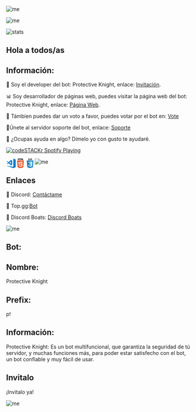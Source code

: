 ![me](https://i.pinimg.com/originals/c5/9a/d2/c59ad2bd4ad2fbacd04017debc679ddb.gif)

![me](https://images6.alphacoders.com/447/447887.jpg)

![stats](https://github-readme-stats.vercel.app/api?username=BlackError-github)


## Hola a todos/as

## Información:

🤖 Soy el developer del bot: Protective Knight, enlace: [Invitación](https://discord.com/oauth2/authorize?client_id=735651578274513098&scope=bot&permissions=268438718).

📊 Soy desarrollador de páginas web, puedes visitar la página web del bot: Protective Knight, enlace: [Página Web](https://protectiveknight.000webhostapp.com/).

🎉 Támbien puedes dar un voto a favor, puedes votar por el bot en: [Vote](https://top.gg/bot/735651578274513098/vote)

🤔Únete al servidor soporte del bot, enlace: [Soporte](https://discord.com/invite/Q9tnFt4)

💬 ¿Ocupas ayuda en algo? Dímelo yo con gusto te ayudaré.

[<img src="https://now-playing-codestackr.vercel.app/api/spotify-playing" alt="codeSTACKr Spotify Playing" width="350" />](https://open.spotify.com/user/swyqyimdc12jajde4vpwd2x1b)

<img align="left" alt="Visual Studio Code" width="26px" src="https://raw.githubusercontent.com/github/explore/80688e429a7d4ef2fca1e82350fe8e3517d3494d/topics/visual-studio-code/visual-studio-code.png" /><img align="left" alt="HTML5" width="26px" src="https://raw.githubusercontent.com/github/explore/80688e429a7d4ef2fca1e82350fe8e3517d3494d/topics/html/html.png" /><img align="left" alt="CSS3" width="26px" src="https://raw.githubusercontent.com/github/explore/80688e429a7d4ef2fca1e82350fe8e3517d3494d/topics/css/css.png" />

![me](https://thumbs.gfycat.com/CorruptLinearElk-size_restricted.gif)


## Enlaces

👤 Discord: [Contáctame](
https://discord.com/channels/@me/502575249314021397)

🌴 Top.gg:[Bot](https://top.gg/bot/735651578274513098)

🌵 Discord Boats: [Discord Boats](https://discord.boats/bot/735651578274513098)

![me](https://www.wallpapertip.com/wmimgs/245-2452987_rain-gif-wallpaper.jpg)

## Bot:

## Nombre:

Protective Knight

## Prefix:


p!

## Información:

Protective Knight: Es un bot multifuncional, que garantiza la seguridad de tú servidor, y muchas funciones más, para poder estar satisfecho con el bot, un bot confiable y muy fácil de usar.

## Invitalo

¡Invitalo ya!

![me](https://wallpapercave.com/wp/wp2757956.gif)
